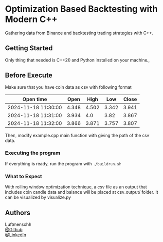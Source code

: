 # Optimization Based Backtesting with Modern C++

Gathering data from Binance and backtesting trading strategies with C++.

## Getting Started

Only thing that needed is C++20 and Python installed on your machine.,

## Before Execute

Make sure that you have coin data as csv with following format


| Open time          |Open |High |Low  |Close|
|-|-|-|-|-|
| 2024-11-18 11:30:00 |4.348|4.502|3.342|3.941|
| 2024-11-18 11:31:00 |3.934|4.0  |3.82 |3.867|
| 2024-11-18 11:32:00 |3.866|3.871|3.757|3.807|

Then, modify example.cpp main function with giving the path of the csv data.

### Executing the program

If everything is ready, run the program with `./buildrun.sh`

### What to Expect

With rolling window optimization technique, a csv file as an output that includes coin candle data and balance will be placed at csv_output/ folder. It can be visualized by visualize.py

## Authors

Luftmenschh\
[@Github](https://github.com/luftmensc)\
[@LinkedIn](https://www.linkedin.com/in/omer-faruk-okuyan/)
